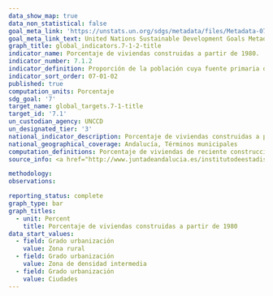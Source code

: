 ```yaml
---
data_show_map: true
data_non_statistical: false
goal_meta_link: 'https://unstats.un.org/sdgs/metadata/files/Metadata-07-01-02.pdf'
goal_meta_link_text: United Nations Sustainable Development Goals Metadata (PDF 232KB)
graph_title: global_indicators.7-1-2-title
indicator_name: Porcentaje de viviendas construidas a partir de 1980. 
indicator_number: 7.1.2
indicator_definition: Proporción de la población cuya fuente primaria de energía son los combustibles y tecnologías limpios
indicator_sort_order: 07-01-02
published: true
computation_units: Porcentaje
sdg_goal: '7'
target_name: global_targets.7-1-title
target_id: '7.1'
un_custodian_agency: UNCCD
un_designated_tier: '3'
national_indicator_description: Porcentaje de viviendas construidas a partir de 1980
national_geographical_coverage: Andalucía, Términos municipales
computation_definitions: Porcentaje de viviendas de reciente construcción en el municipio, por lo tanto que se ajustan a normativa constructiva y energética más reciente y eficiente.Viviendas construidas desde 1980. Este indicador aproxima, a nivel municipal, la población cuya fuente primaria de energía son los combustibles y tecnologías limpios
source_info: <a href="http://www.juntadeandalucia.es/institutodeestadisticaycartografia/espacios-construidos/viviendas/index.htm" target="_blank">http://www.juntadeandalucia.es/institutodeestadisticaycartografia/espacios-construidos/viviendas/index.htm</a>

methodology:
observations: 

reporting_status: complete
graph_type: bar
graph_titles:
  - unit: Percent
    title: Porcentaje de viviendas construidas a partir de 1980
data_start_values:
  - field: Grado urbanización
    value: Zona rural
  - field: Grado urbanización
    value: Zona de densidad intermedia
  - field: Grado urbanización
    value: Ciudades  
---
```


